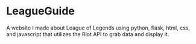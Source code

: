 # LeagueGuide
A website I made about League of Legends using python, flask, html, css, and javascript that utilizes the Riot API to grab data and display it.
